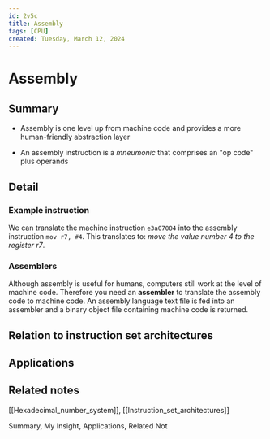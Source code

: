 ```yaml
---
id: 2v5c
title: Assembly
tags: [CPU]
created: Tuesday, March 12, 2024
---
```


# Assembly

## Summary

- Assembly is one level up from machine code and provides a more human-friendly
  abstraction layer

- An assembly instruction is a _mneumonic_ that comprises an "op code" plus
  operands

## Detail

### Example instruction

We can translate the machine instruction `e3a07004` into the assembly
instruction `mov r7, #4`. This translates to: _move the value number 4 to the
register r7_.

### Assemblers

Although assembly is useful for humans, computers still work at the level of
machine code. Therefore you need an **assembler** to translate the assembly code
to machine code. An assembly language text file is fed into an assembler and a
binary object file containing machine code is returned.

## Relation to instruction set architectures

## Applications

## Related notes

[[Hexadecimal_number_system]], [[Instruction_set_architectures]]

Summary, My Insight, Applications, Related Not
